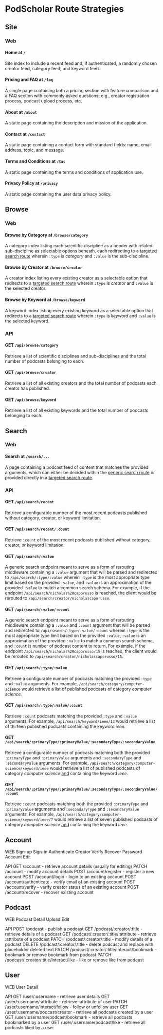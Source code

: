 # PodScholar Route Strategies

## Site

### Web

#### Home at `/`

Site index to include a recent feed and, if authenticated, a randomly chosen creator feed, category feed, and keyword
feed.

#### Pricing and FAQ at `/faq`

A single page containing both a pricing section with feature comparison and a FAQ section with commonly asked questions; 
e.g., creator registration process, podcast upload process, etc.

#### About at `/about`

A static page containing the description and mission of the application.

#### Contact at `/contact`

A static page containing a contact form with standard fields: name, email address, topic, and message.

#### Terms and Conditions at `/tac`

A static page containing the terms and conditions of application use.

#### Privacy Policy at `/privacy`

A static page containing the user data privacy policy.

## Browse

### Web

#### Browse by Category at `/browse/category`

A category index listing each scientific discipline as a header with related sub-discipline as selectable options 
beneath, each redirecting to a [targeted search route](#get-apisearchtypevalue) wherein `:type` is _category_ and
`:value` is the sub-discipline.

#### Browse by Creator at `/browse/creator`

A creator index listing every existing creator as a selectable option that redirects to a
[targeted search route](#get-apisearchtypevalue) wherein `:type` is _creator_ and `:value` is the selected creator.

#### Browse by Keyword at `/browse/keyword`

A keyword index listing every existing keyword as a selectable option that redirects to a
[targeted search route](#get-apisearchtypevalue) wherein `:type` is _keyword_ and `:value` is the selected keyword.

### API

#### GET `/api/browse/category`

Retrieve a list of scientific disciplines and sub-disciplines and the total number of podcasts belonging to each.

#### GET `/api/browse/creator`

Retrieve a list of all existing creators and the total number of podcasts each creator has published.

#### GET `/api/browse/keyword`

Retrieve a list of all existing keywords and the total number of podcasts belonging to each.

## Search

### Web

#### Search at `/search/...`

A page containing a podcast feed of content that matches the provided arguments, which can either be decided within the 
[generic search route](#get-apisearchvalue) or provided directly in a [targeted search route](#get-apisearchtypevalue).

### API

#### GET `/api/search/recent`

Retrieve a configurable number of the most recent podcasts published without category, creator, or keyword limitation.

#### GET `/api/search/recent/:count`

Retrieve `:count` of the most recent podcasts published without category, creator, or keyword limitation.

#### GET `/api/search/:value`

A generic search endpoint meant to serve as a form of rerouting middleware containing a `:value` argument that will be
parsed and redirected to `/api/search/:type/:value` wherein `:type` is the most appropriate type limit based on the 
provided `:value`, and `:value` is an approximation of the provided `:value` to match a common search schema. For 
example, if the endpoint `/api/search/nicholas%20caporusso` is reached, the client would be rerouted to 
`/api/search/creator/nicholascaporusso`.

#### GET `/api/search/:value/:count`

A generic search endpoint meant to serve as a form of rerouting middleware containing a `:value` and `:count` argument 
that will be parsed and redirected to `/api/search/:type/:value/:count` wherein `:type` is the most appropriate type 
limit based on the provided `:value`, `:value` is an approximation of the provided `:value` to match a common search 
schema, and `:count` is number of podcast content to return. For example, if the endpoint 
`/api/search/nicholas%20caporusso/15` is reached, the client would be rerouted to 
`/api/search/creator/nicholascaporusso/15`.

#### GET `/api/search/:type/:value`

Retrieve a configurable number of podcasts matching the provided `:type` and `:value` arguments. For example, 
`/api/search/category/computer-science` would retrieve a list of published podcasts of category _computer science_.

#### GET `/api/search/:type/:value/:count`

Retrieve `:count` podcasts matching the provided `:type` and `:value` arguments. For example, 
`/api/search/keyword/ieee/13` would retrieve a list of thirteen published podcasts containing the keyword _ieee_. 

#### GET `/api/search/:primaryType/:primaryValue/:secondaryType/:secondaryValue`

Retrieve a configurable number of podcasts matching both the provided `:primaryType` and `:primaryValue` arguments and
`:secondaryType` and `:secondaryValue` arguments. For example, `/api/search/category/computer-science/keyword/ieee`
would retrieve a list of published podcasts of category _computer science_  <ins>and</ins> containing the keyword 
_ieee_.

#### GET `/api/search/:primaryType/:primaryValue/:secondaryType/:secondaryValue/:count`

Retrieve `:count` podcasts matching both the provided `:primaryType` and `:primaryValue` arguments and `:secondaryType` 
and `:secondaryValue` arguments. For example, `/api/search/category/computer-science/keyword/ieee/7` would retrieve a 
list of seven published podcasts of category _computer science_ <ins>and</ins> containing the keyword _ieee_.

## Account

WEB
Sign-up
Sign-in
Authenticate
Creator Verify
Recover Password
Account Edit

API
GET /account - retrieve account details (usually for editing)
PATCH /account - modify account details
POST /account/register - register a new account
POST /account/login - login to an existing account
POST /account/authenticate - verify email of an existing account
POST /account/verify - verify creator status of an existing account
POST /account/recover - recover existing account

## Podcast

WEB
Podcast Detail
Upload
Edit

API
POST /podcast - publish a podcast
GET /podcast/:creator/:title - retrieve details of a podcast
GET /podcast/:creator/:title/:attribute - retrieve :attribute of a podcast
PATCH /podcast/:creator/:title - modify details of a podcast
DELETE /podcast/:creator/:title - delete podcast and replace with placeholder deleted text
PATCH /podcast/:creator/:title/interact/bookmark - bookmark or remove bookmark from podcast
PATCH /podcast/:creator/:title/interact/like - like or remove like from podcast

## User

WEB
User Detail

API
GET /user/:username -  retrieve user details
GET /user/:username/:attribute - retrieve :attribute of user
PATCH /user/:username/interact/follow - follow or unfollow user
GET /user/:username/podcast/creator - retrieve all podcasts created by a user
GET /user/:username/podcast/bookmark - retrieve all podcasts bookmarked by a user
GET /user/:username/podcast/like - retrieve all podcasts liked by a user
